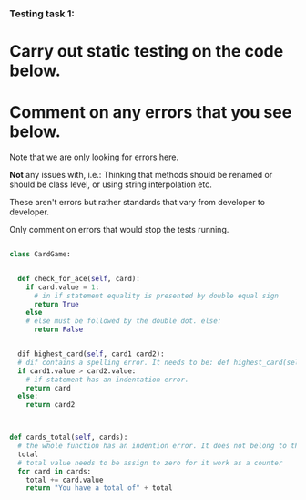 ### Testing task 1:

# Carry out static testing on the code below.

# Comment on any errors that you see below.

Note that we are only looking for errors here.

**Not** any issues with, i.e.:
Thinking that methods should be renamed or should be class level, or using string interpolation etc.

These aren't errors but rather standards that vary from developer to developer.

Only comment on errors that would stop the tests running.

```python

class CardGame:


  def check_for_ace(self, card):
    if card.value = 1:
      # in if statement equality is presented by double equal sign
      return True
    else
    # else must be followed by the double dot. else:
      return False


  dif highest_card(self, card1 card2):
  # dif contains a spelling error. It needs to be: def highest_card(self, card1 card2):
  if card1.value > card2.value:
    # if statement has an indentation error.
    return card
  else:
    return card2



def cards_total(self, cards):
  # the whole function has an indention error. It does not belong to the CardGame class
  total
  # total value needs to be assign to zero for it work as a counter
  for card in cards:
    total += card.value
    return "You have a total of" + total
```
